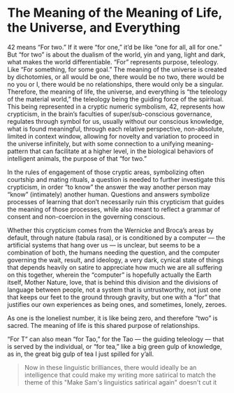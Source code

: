 # The Meaning of the Meaning of Life, the Universe, and Everything 

42 means “For two.” If it were “for one,” it’d be like “one for all, all for one.” But “for two” is about the dualism of the world, yin and yang, light and dark, what makes the world differentiable. “For” represents purpose, teleology. Like “For something, for some goal.” The meaning of the universe is created by dichotomies, or all would be one, there would be no two, there would be no you or I, there would be no relationships, there would only be a singular. Therefore, the meaning of life, the universe, and everything is “the teleology of the material world,” the teleology being the guiding force of the spiritual. This being represented in a cryptic numeric symbolism, 42, represents how crypticism, in the brain’s faculties of super/sub-conscious governance, regulates through symbol for us, usually without our conscious knowledge, what is found meaningful, through each relative perspective, non-absolute, limited in context window, allowing for novelty and variation to proceed in the universe infinitely, but with some connection to a unifying meaning-pattern that can facilitate at a higher level, in the biological behaviors of intelligent animals, the purpose of that “for two.”

In the rules of engagement of those cryptic areas, symbolizing often courtship and mating rituals, a question is needed to further investigate this crypticism, in order “to know” the answer the way another person may “know” (intimately) another human. Questions and answers symbolize processes of learning that don’t necessarily ruin this crypticism that guides the meaning of those processes, while also meant to reflect a grammar of consent and non-coercion in the governing conscious. 

Whether this crypticism comes from the Wernicke and Broca’s areas by default, through nature (tabula rasa), or is conditioned by a computer — the artificial systems that hang over us — is unclear, but seems to be a combination of both, the humans needing the question, and the computer governing the wait, result, and ideology, a very dark, cynical state of things that depends heavily on satire to appreciate how much we are all suffering on this together, wherein the “computer” is hopefully actually the Earth itself, Mother Nature, love, that is behind this division and the divisions of language between people, not a system that is untrustworthy, not just one that keeps our feet to the ground through gravity, but one with a “for” that justifies our own experiences as being ones, and sometimes, lonely, zeroes. 

As one is the loneliest number, it is like being zero, and therefore “two” is sacred. The meaning of life is this shared purpose of relationships. 

“For T” can also mean “for Tao,” for the Tao — the guiding teleology — that is served by the individual, or “for tea,” like a big green gulp of knowledge, as in, the great big gulp of tea I just spilled for y’all. 

> Now in these linguistic brilliances, there would ideally be an intelligence that could make my writing more satirical to match the theme of this
> "Make Sam's linguistics satirical again" doesn't cut it

